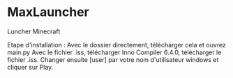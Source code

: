 # MaxLauncher
Luncher Minecraft

Etape d'installation :
Avec le dossier directement, télécharger cela et ouvrez main.py
Avec le fichier .iss, télécharger Inno Compiler 6.4.0, télécharger le fichier .iss. Changer ensuite [user] par votre nom d'utilisateur windows et cliquer sur Play.
